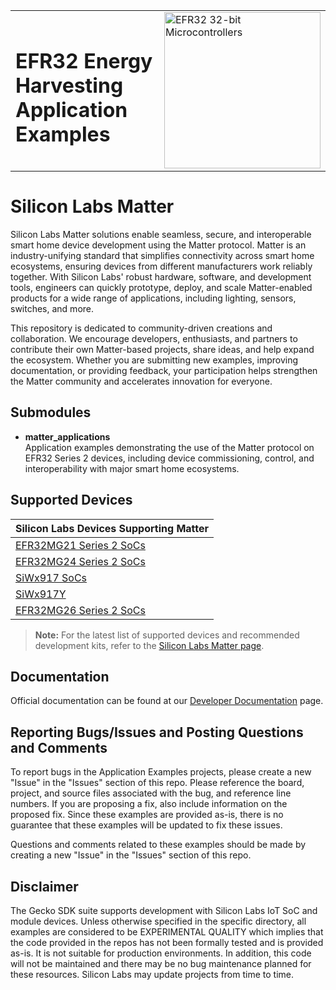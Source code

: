 <table border="0">
<tr>
    <td align="left" valign="middle">
    <h1>EFR32 Energy Harvesting Application Examples</h1>
  </td>
  <td align="left" valign="middle">
    <a href="https://www.silabs.com/wireless/energy-harvesting">
      <img src="http://pages.silabs.com/rs/634-SLU-379/images/WGX-transparent.png"  title="Silicon Labs Gecko and Wireless Gecko MCUs" alt="EFR32 32-bit Microcontrollers" width="250"/>
    </a>
  </td>
  </tr>
</table>

# Silicon Labs Matter #

Silicon Labs Matter solutions enable seamless, secure, and interoperable smart home device development using the Matter protocol. Matter is an industry-unifying standard that simplifies connectivity across smart home ecosystems, ensuring devices from different manufacturers work reliably together. With Silicon Labs' robust hardware, software, and development tools, engineers can quickly prototype, deploy, and scale Matter-enabled products for a wide range of applications, including lighting, sensors, switches, and more.

This repository is dedicated to community-driven creations and collaboration. We encourage developers, enthusiasts, and partners to contribute their own Matter-based projects, share ideas, and help expand the ecosystem. Whether you are submitting new examples, improving documentation, or providing feedback, your participation helps strengthen the Matter community and accelerates innovation for everyone.

## Submodules ##

- **matter_applications**  
    Application examples demonstrating the use of the Matter protocol on EFR32 Series 2 devices, including device commissioning, control, and interoperability with major smart home ecosystems.

## Supported Devices ##

| **Silicon Labs Devices Supporting Matter** |
|--------------------------------------------|
| [EFR32MG21 Series 2 SoCs](https://www.silabs.com/wireless/zigbee/efr32mg21-series-2-socs) |
| [EFR32MG24 Series 2 SoCs](https://www.silabs.com/wireless/zigbee/efr32mg24-series-2-socs) |
| [SiWx917 SoCs](https://www.silabs.com/wireless/wi-fi/siwx917-wireless-socs) |
| [SiWx917Y](https://www.silabs.com/wireless/wi-fi/siwx917y-wireless-modules) |
| [EFR32MG26 Series 2 SoCs](https://www.silabs.com/wireless/zigbee/efr32mg26-series-2-socs) |

> **Note:** For the latest list of supported devices and recommended development kits, refer to the [Silicon Labs Matter page](https://www.silabs.com/wireless/matter).

## Documentation ##

Official documentation can be found at our [Developer Documentation](https://docs.silabs.com/matter/latest) page.

## Reporting Bugs/Issues and Posting Questions and Comments ##

To report bugs in the Application Examples projects, please create a new "Issue" in the "Issues" section of this repo. Please reference the board, project, and source files associated with the bug, and reference line numbers. If you are proposing a fix, also include information on the proposed fix. Since these examples are provided as-is, there is no guarantee that these examples will be updated to fix these issues.

Questions and comments related to these examples should be made by creating a new "Issue" in the "Issues" section of this repo.

## Disclaimer ##

The Gecko SDK suite supports development with Silicon Labs IoT SoC and module devices. Unless otherwise specified in the specific directory, all examples are considered to be EXPERIMENTAL QUALITY which implies that the code provided in the repos has not been formally tested and is provided as-is.  It is not suitable for production environments.  In addition, this code will not be maintained and there may be no bug maintenance planned for these resources. Silicon Labs may update projects from time to time.
